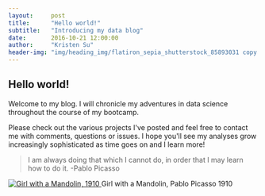 ```yaml
---
layout:     post
title:      "Hello world!"
subtitle:   "Introducing my data blog"
date:       2016-10-21 12:00:00
author:     "Kristen Su"
header-img: "img/heading_img/flatiron_sepia_shutterstock_85893031 copy.jpg"
---
```


<h2 class="pageTitle"> Hello world! </h2>

<p> Welcome to my blog. I will chronicle my adventures in data science throughout the course of my bootcamp.
</p>

<p> Please check out the various projects I've posted and feel free to contact me with comments, questions or issues. I hope you'll see my analyses grow increasingly sophisticated as time goes on and I learn more!
</p>

<blockquote>I am always doing that which I cannot do, in order that I may learn how to do it. -Pablo Picasso </blockquote>


<a href="#">
    <img src="{{ site.baseurl }}/img/heading_img/Girl_with_a_Mandolin_(Fanny_Tellier).jpg" alt="Girl with a Mandolin, 1910">
</a>
<span class="caption text-muted">Girl with a Mandolin, Pablo Picasso 1910</span>
